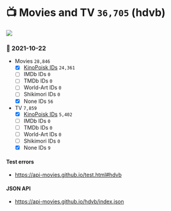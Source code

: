 # :tv: Movies and TV `36,705` (hdvb)

<a href="https://API-Movies.github.io"><img src="https://API-Movies.github.io/banner.png?cache"></a>

### :date: 2021-10-22
- Movies `28,846`
  - [x] <a href="https://API-Movies.github.io/hdvb/movie_kinopoisk_ids.json">KinoPoisk IDs</a> `24,361`
  - [ ] IMDb IDs `0`
  - [ ] TMDb IDs `0`
  - [ ] World-Art IDs `0`
  - [ ] Shikimori IDs `0`
  - [x] None IDs `56`
- TV `7,859`
  - [x] <a href="https://API-Movies.github.io/hdvb/tv_kinopoisk_ids.json">KinoPoisk IDs</a> `5,402`
  - [ ] IMDb IDs `0`
  - [ ] TMDb IDs `0`
  - [ ] World-Art IDs `0`
  - [ ] Shikimori IDs `0`
  - [x] None IDs `9`
#### Test errors
- <a href='https://api-movies.github.io/test.html#hdvb'>https://api-movies.github.io/test.html#hdvb</a>
#### JSON API
- <a href='https://api-movies.github.io/hdvb/index.json'>https://api-movies.github.io/hdvb/index.json</a>
